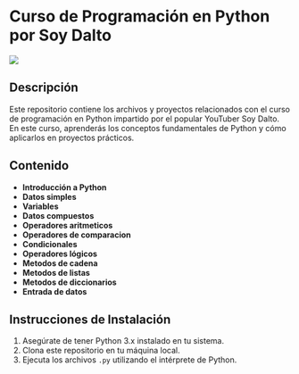 # Curso de Programación en Python por Soy Dalto
![](https://i.ytimg.com/vi/nKPbfIU442g/maxresdefault.jpg)
## Descripción
Este repositorio contiene los archivos y proyectos relacionados con el curso de programación en Python impartido por el popular YouTuber Soy Dalto. En este curso, aprenderás los conceptos fundamentales de Python y cómo aplicarlos en proyectos prácticos.

## Contenido
- **Introducción a Python**
- **Datos simples**
- **Variables**
- **Datos compuestos**
- **Operadores aritmeticos**
- **Operadores de comparacion**
- **Condicionales**
- **Operadores lógicos**
- **Metodos de cadena**
- **Metodos de listas**
- **Metodos de diccionarios**
- **Entrada de datos**

## Instrucciones de Instalación
1. Asegúrate de tener Python 3.x instalado en tu sistema.
2. Clona este repositorio en tu máquina local.
3. Ejecuta los archivos `.py` utilizando el intérprete de Python.
